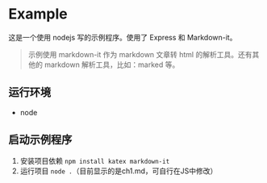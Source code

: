 # Example

这是一个使用 nodejs 写的示例程序。使用了 Express 和 Markdown-it。

> 示例使用 markdown-it 作为 markdown 文章转 html 的解析工具。还有其他的 markdown 解析工具，比如：marked 等。

## 运行环境

- node

## 启动示例程序

1. 安装项目依赖 `npm install katex markdown-it`
2. 运行项目 `node .`（目前显示的是ch1.md，可自行在JS中修改）
   
